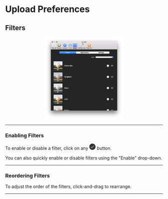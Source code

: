 # Upload Preferences

## Filters

<p style="text-align: center; margin-top: 1em;"><img src="/preferences/assets/upload-filters.png" width="50%" height="50%" /></p>

------ 

### Enabling Filters

To enable or disable a filter, click on any <img src="/preferences/assets/active.png" width="20" height="20" /> button.

You can also quickly enable or disable filters using the "Enable" drop-down.

------

### Reordering Filters

To adjust the order of the filters, click-and-drag to rearrange.

------